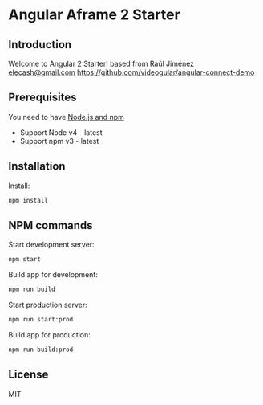 # Angular Aframe 2 Starter

## Introduction
Welcome to Angular 2 Starter!
based from Raúl Jiménez <elecash@gmail.com>  https://github.com/videogular/angular-connect-demo

## Prerequisites
You need to have [Node.js and npm](https://nodejs.org/en/)
- Support Node v4 - latest
- Support npm v3 - latest

## Installation

Install:
```bash
npm install
```

## NPM commands
Start development server:
```bash
npm start
```
Build app for development:
```bash
npm run build
```
Start production server:
```bash
npm run start:prod
```
Build app for production:
```bash
npm run build:prod
```

## License
MIT
